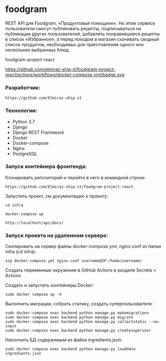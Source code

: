 # foodgram
<!-- Документация: http://superred.hopto.org/redoc/

Панель администратора: http://superred.hopto.org/admin/ -->

REST API для Foodgram, «Продуктовый помощник». 
На этом сервисе пользователи смогут публиковать рецепты, подписываться
на публикации других пользователей, добавлять понравившиеся рецепты
в список «Избранное», а перед походом в магазин скачивать сводный список продуктов,
необходимых для приготовления одного или нескольких выбранных блюд.

foodgram-project-react
<!-- https://github.com/<OWNER>/<REPOSITORY>/actions/workflows/<WORKFLOW_FILE>/badge.svg -->
https://github.com/elmiraz-ship-it/foodgram-project-react/actions/workflows/docker-compose.yml/badge.svg

### Разработчик:
```
https://github.com/Elmiraz-ship-it
```
### Технологии:
- Python 3.7
- Django 
- Django REST Framework
- Docker
- Docker-compose
- Nginx
- PostgreSQL

### Запуск контейнера фронтенда:

Клонировать репозиторий и перейти в него в командной строке:

```
https://github.com/Elmiraz-ship-it/foodgram-project-react
```
Запустить проект, см документацию к проекту:

```
cd infra

docker-compose up

http://localhost/api/docs/
```
### Запуск проекта на удаленном сервере:

Скопировать на сервер файлы docker-compose.yml, nginx.conf из папки infra
(cd infra):

```
scp docker-compose.yml nginx.conf username@IP:/home/username/
```

Cоздать переменные окружения в GitHub Actions в разделе Secrets > Actions

Cоздать и запустить контейнеры Docker:

```
sudo docker compose up -d
```

Выполнить миграции, собрать статику, создать суперпользователя:

```
sudo docker-compose exec backend python manage.py makemigrations
sudo docker-compose exec backend python manage.py migrate
sudo docker-compose exec backend python manage.py collectstatic --no-input
sudo docker-compose exec backend python manage.py createsuperuser
```

Наполнить БД содержимым из файла ingredients.json:

```
sudo docker compose exec backend python manage.py loaddata ingredients.json
```
